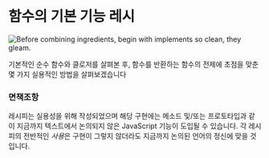 # 함수의 기본 기능 레시

![Before combining ingredients, begin with implements so clean, they gleam.](../../../images/mirage.jpg)

기본적인 순수 함수와 클로저를 살펴본 후, 함수를 반환하는 함수의 전제에 초점을 맞춘 몇 가지 실용적인 방법을 살펴보겠습니다

### 면책조항

레시피는 실용성을 위해 작성되었으며 해당 구현에는 메소드 및/또는 프로토타입과 같이 지금까지 텍스트에서 논의되지 않은 JavaScript 기능이 도입될 수 있습니다. 각 레시피의 전반적인 *사용*은 구현이 그렇지 않더라도 지금까지 논의된 언어의 정신에 맞을 것입니다.
